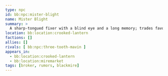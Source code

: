 ```yaml
---
type: npc
id: bb:npc:mister-blight
name: Mister Blight
summary: >
  A sharp-tongued fixer with a blind eye and a long memory; trades favors for secrets.
location: bb:location:crooked-lantern
factions: []
allies: []
rivals: [ bb:npc:three-tooth-mavin ]
appears_in:
  - bb:location:crooked-lantern
  - bb:location:miremarket
tags: [broker, rumors, blackmire]
---
```

